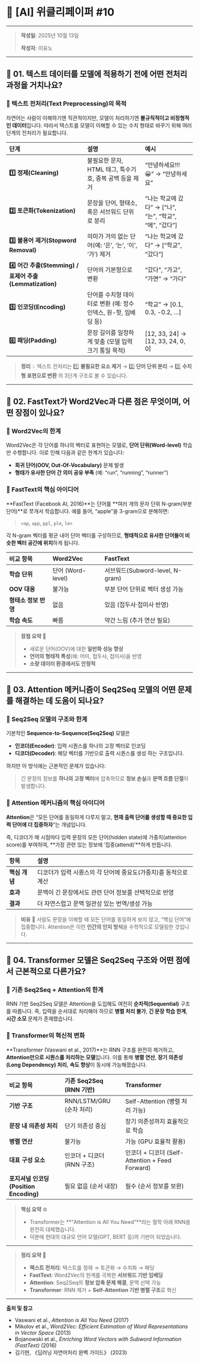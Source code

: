# 📘 [AI] 위클리페이퍼 #10

---

> **작성일**: 2025년 10월 13일
>
> **작성자**: 이유노

---

## 🔹 01. 텍스트 데이터를 모델에 적용하기 전에 어떤 전처리 과정을 거치나요?

### 📌 텍스트 전처리(Text Preprocessing)의 목적

자연어는 사람이 이해하기엔 직관적이지만, 모델이 처리하기엔 **불규칙적이고 비정형적인 데이터**입니다. 따라서 텍스트를 모델이 이해할 수 있는 수치 형태로 바꾸기 위해 여러 단계의 전처리가 필요합니다.

| 단계                                              | 설명                                      | 예시                                        |
| :---------------------------------------------- | :-------------------------------------- | :---------------------------------------- |
| **1️⃣ 정제(Cleaning)**                            | 불필요한 문자, HTML 태그, 특수기호, 중복 공백 등을 제거     | “안녕하세요!!! 😀” → “안녕하세요”                   |
| **2️⃣ 토큰화(Tokenization)**                       | 문장을 단어, 형태소, 혹은 서브워드 단위로 분리             | “나는 학교에 갔다” → [“나”, “는”, “학교”, “에”, “갔다”] |
| **3️⃣ 불용어 제거(Stopword Removal)**                | 의미가 거의 없는 단어(예: ‘은’, ‘는’, ‘이’, ‘가’) 제거  | “나는 학교에 갔다” → [“학교”, “갔다”]                |
| **4️⃣ 어간 추출(Stemming) / 표제어 추출(Lemmatization)** | 단어의 기본형으로 변환                            | “갔다”, “가고”, “가면” → “가다”                   |
| **5️⃣ 인코딩(Encoding)**                           | 단어를 수치형 데이터로 변환 (예: 정수 인덱스, 원-핫, 임베딩 등) | “학교” → [0.1, 0.3, -0.2, …]                |
| **6️⃣ 패딩(Padding)**                             | 문장 길이를 일정하게 맞춤 (모델 입력 크기 통일 목적)         | [12, 33, 24] → [12, 33, 24, 0, 0]         |

> **정리** 💡
> 텍스트 전처리는
> 1️⃣ **불필요한 요소 제거** →
> 2️⃣ **단어 단위 분리** →
> 3️⃣ **수치형 표현으로 변환**
> 의 3단계 구조로 볼 수 있습니다.

---

## 🔹 02. FastText가 Word2Vec과 다른 점은 무엇이며, 어떤 장점이 있나요?

### 📌 Word2Vec의 한계

Word2Vec은 각 단어를 하나의 벡터로 표현하는 모델로, **단어 단위(Word-level)** 학습만 수행합니다.
이로 인해 다음과 같은 한계가 있습니다:

* **희귀 단어(OOV, Out-Of-Vocabulary)** 문제 발생
* **형태가 유사한 단어 간 의미 공유 부족** (예: “run”, “running”, “runner”)

### 📌 FastText의 핵심 아이디어

**FastText (Facebook AI, 2016)**는 단어를 **여러 개의 문자 단위 N-gram(부분 단어)**로 쪼개서 학습합니다.
예를 들어, “apple”을 3-gram으로 분해하면:

> `<ap`, `app`, `ppl`, `ple`, `le>`

각 N-gram 벡터를 평균 내어 단어 벡터를 구성하므로, **형태적으로 유사한 단어들이 비슷한 벡터 공간에 위치**하게 됩니다.

| 비교 항목         | **Word2Vec**    | **FastText**                |
| :------------ | :-------------- | :-------------------------- |
| **학습 단위**     | 단어 (Word-level) | 서브워드(Subword-level, N-gram) |
| **OOV 대응**    | 불가능             | 부분 단어 단위로 벡터 생성 가능          |
| **형태소 정보 반영** | 없음              | 있음 (접두사·접미사 반영)             |
| **학습 속도**     | 빠름              | 약간 느림 (추가 연산 필요)            |

> **장점 요약** 🌟
>
> * 새로운 단어(OOV)에 대한 **일반화 성능 향상**
> * **언어의 형태적 특성**(예: 어미, 접두사, 접미사)을 반영
> * **소량 데이터 환경에서도 안정적**

---

## 🔹 03. Attention 메커니즘이 Seq2Seq 모델의 어떤 문제를 해결하는 데 도움이 되나요?

### 📌 Seq2Seq 모델의 구조와 한계

기본적인 **Sequence-to-Sequence(Seq2Seq)** 모델은

* **인코더(Encoder)**: 입력 시퀀스를 하나의 고정 벡터로 인코딩
* **디코더(Decoder)**: 해당 벡터를 기반으로 출력 시퀀스를 생성
  하는 구조입니다.

하지만 이 방식에는 근본적인 문제가 있습니다:

> 긴 문장의 정보를 **하나의 고정 벡터**에 압축하므로
> **정보 손실**과 **문맥 흐름 단절**이 발생합니다.

### 📌 Attention 메커니즘의 핵심 아이디어

**Attention**은 “모든 단어를 동일하게 다루지 말고, **현재 출력 단어를 생성할 때 중요한 입력 단어에 더 집중하자**”는 개념입니다.

즉, 디코더가 매 시점마다
입력 문장의 모든 단어(hidden state)에 가중치(attention score)를 부여하여,
**가장 관련 있는 정보에 ‘집중(attend)’**하게 만듭니다.

| 항목        | 설명                                   |
| :-------- | :----------------------------------- |
| **핵심 개념** | 디코더가 입력 시퀀스의 각 단어에 중요도(가중치)를 동적으로 계산 |
| **효과**    | 문맥이 긴 문장에서도 관련 단어 정보를 선택적으로 반영       |
| **결과**    | 더 자연스럽고 문맥 일관성 있는 번역/생성 가능           |

> **비유** 🎯
> 사람도 문장을 이해할 때 모든 단어를 동일하게 보지 않고,
> “핵심 단어”에 집중합니다.
> Attention은 이런 **인간의 인지 방식**을 수학적으로 모델링한 것입니다.

---

## 🔹 04. Transformer 모델은 Seq2Seq 구조와 어떤 점에서 근본적으로 다른가요?

### 📌 기존 Seq2Seq + Attention의 한계

RNN 기반 Seq2Seq 모델은 Attention을 도입해도 여전히 **순차적(Sequential)** 구조를 따릅니다.
즉, 입력을 순서대로 처리해야 하므로 **병렬 처리 불가**, **긴 문장 학습 한계**, **시간 소모** 문제가 존재했습니다.

### 📌 Transformer의 혁신적 변화

**Transformer (Vaswani et al., 2017)**는 RNN 구조를 완전히 제거하고,
**Attention만으로 시퀀스를 처리하는 모델**입니다.
이를 통해 **병렬 연산**, **장기 의존성(Long Dependency) 처리**, **속도 향상**이 동시에 가능해졌습니다.

| 비교 항목                           | **기존 Seq2Seq (RNN 기반)** | **Transformer**                           |
| :------------------------------ | :---------------------- | :---------------------------------------- |
| **기반 구조**                       | RNN/LSTM/GRU (순차 처리)    | Self-Attention (병렬 처리 가능)                 |
| **문장 내 의존성 처리**                 | 단기 의존성 중심               | 장기 의존성까지 효율적으로 학습                         |
| **병렬 연산**                       | 불가능                     | 가능 (GPU 효율적 활용)                           |
| **대표 구성 요소**                    | 인코더 + 디코더 (RNN 구조)      | 인코더 + 디코더 (Self-Attention + Feed Forward) |
| **포지셔널 인코딩(Position Encoding)** | 필요 없음 (순서 내장)           | 필수 (순서 정보를 보완)                            |

> **핵심 요약** ⚙️
>
> * Transformer는 **“Attention is All You Need”**라는 철학 아래
>   RNN을 완전히 대체했습니다.
> * 덕분에 현대의 대규모 언어 모델(GPT, BERT 등)의 기반이 되었습니다.

---

> **정리 요약** 🧩
>
> * **텍스트 전처리**: 텍스트를 정제 → 토큰화 → 수치화 → 패딩
> * **FastText**: Word2Vec의 한계를 극복한 **서브워드 기반 임베딩**
> * **Attention**: Seq2Seq의 **정보 압축 문제 해결**, 문맥 선택 가능
> * **Transformer**: RNN 제거 + **Self-Attention 기반 병렬 구조**로 혁신

---

**출처 및 참고**

* Vaswani et al., *Attention is All You Need* (2017)
* Mikolov et al., *Word2Vec: Efficient Estimation of Word Representations in Vector Space* (2013)
* Bojanowski et al., *Enriching Word Vectors with Subword Information (FastText)* (2016)
* 김기현, 《딥러닝 자연어처리 완벽 가이드》 (2023)
